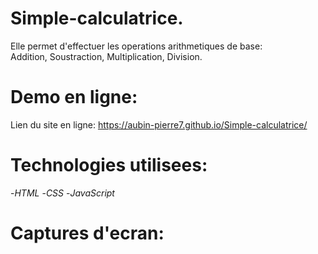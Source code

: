 # Simple-calculatrice.

Elle permet d'effectuer les operations arithmetiques de base:  
 Addition, Soustraction, Multiplication, Division. 


# Demo en ligne:
Lien du site en ligne: https://aubin-pierre7.github.io/Simple-calculatrice/

# Technologies utilisees:
-*HTML*
-*CSS*
-*JavaScript*

# Captures d'ecran:
